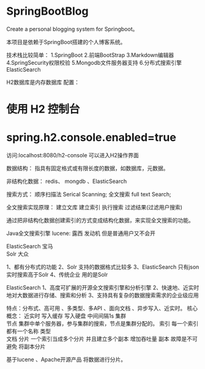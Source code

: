 # SpringBootBlog
Create a personal blogging system for Springboot。

本项目是依赖于SpringBoot搭建的个人博客系统。

技术栈比较简单：
1.SpringBoot 
2.前端BootStrap
3.Markdown编辑器
4.SpringSecurity权限校验
5.Mongodb文件服务器支持
6.分布式搜索引擎ElasticSearch

H2数据库是内存数据库
配置：
# 使用 H2 控制台
# spring.h2.console.enabled=true
访问:localhost:8080/h2-console 可以进入H2操作界面


数据结构：
指具有固定格式或有限长度的数据，如数据库，元数据。


非结构化数据：
redis、 mongdb 、ElasticSearch

搜索方式：
顺序扫描法 Serical Scanning;
全文搜索 full text Search;

全文搜索实现原理：
建立文库
建立索引
执行搜索
过滤结果(过滤用户搜索)

通过把非结构化数据创建索引的方式变成结构化数据，来实现全文搜索的功能。

Java全文搜索引擎
lucene: 露西   发动机  但是普通用户又不会开

ElasticSearch  宝马       
Solr  大众   

1、都有分布式的功能
2、Solr 支持的数据格式比较多
3、ElasticSearch 只有json 实时搜索高于Solr
4、传统企业  用的是Solr

ElasticSearch
1、高度可扩展的开源全文搜索引擎和分析引擎
2、快速地、近实时地对大数据进行存储、搜索和分析
3、支持具有复杂的数据搜索需求的企业级应用

特点：分布式、高可用 、多类型、多API 、面向文档 、异步写入、近实时。
核心概念：
近实时  写入缓存  写入硬盘 中间间隔1s
集群     
节点  集群中单个服务器，参与集群的搜索，节点是集群分配的。
索引  每一个索引都有一个名称
类型  
文档 
分片  一个索引当成多个分片 并且建立多个副本  增加吞吐量
副本  故障是不可避免 将副本分片 

基于lucene 、Apache开源产品
将数据进行分片。


